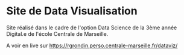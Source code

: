 Site de Data Visualisation
========

Site réalisé dans le cadre de l'option Data Science de la 3ème année Digital.e de l'école Centrale de Marseille.

A voir en live sur https://rgrondin.perso.centrale-marseille.fr/dataviz/
